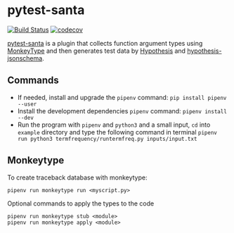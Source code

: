 # pytest-santa

[![Build Status](https://travis-ci.com/inTestiGator/pytest-santa.svg?branch=master)](https://travis-ci.com/inTestiGator/pytest-santa)
[![codecov](https://codecov.io/gh/inTestiGator/pytest-santa/branch/master/graph/badge.svg)](https://codecov.io/gh/inTestiGator/pytest-santa)

[pytest-santa](https://intestigator.github.io/pytest-santa/) is a plugin that
collects function argument types using
[MonkeyType](https://github.com/Instagram/MonkeyType) and then generates test
data by [Hypothesis](https://hypothesis.works/) and
[hypothesis-jsonschema](https://github.com/Zac-HD/hypothesis-jsonschema).

## Commands

- If needed, install and upgrade the `pipenv` command: `pip install pipenv --user`
- Install the development dependencies `pipenv` command: `pipenv install --dev`
- Run the program with `pipenv` and `python3` and a small input, `cd` into `example`
  directory and type the following command in terminal
  `pipenv run python3 termfrequency/runtermfreq.py inputs/input.txt`

## Monkeytype

To create traceback database with monkeytype:

```
pipenv run monkeytype run <myscript.py>
```

Optional commands to apply the types to the code

```
pipenv run monkeytype stub <module>
pipenv run monkeytype apply <module>
```
